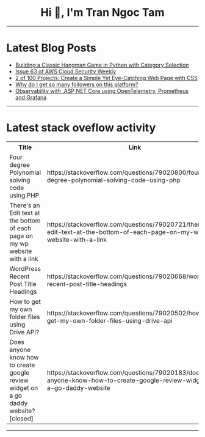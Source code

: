 <h1 align="center">Hi 👋, I'm Tran Ngoc Tam</h1>

---

# Latest Blog Posts 
<!-- BLOG-POST-LIST:START -->
- [Building a Classic Hangman Game in Python with Category Selection](https://dev.to/codewizardx1/building-a-classic-hangman-game-in-python-with-category-selection-396j)
- [Issue 63 of AWS Cloud Security Weekly](https://dev.to/aws-builders/issue-63-of-aws-cloud-security-weekly-7mj)
- [2 of 100 Projects: Create a Simple Yet Eye-Catching Web Page with CSS](https://dev.to/areeb_anwar_813df06ee1124/2-of-100-projects-create-a-simple-yet-eye-catching-web-page-with-css-59h1)
- [Why do I get so many followers on this platform?](https://dev.to/w4ffl35/why-do-i-get-so-many-followers-on-this-platform-4lpc)
- [Observability with .ASP NET Core using OpenTelemetry, Prometheus and Grafana](https://dev.to/sylvester-henrique/observability-with-asp-net-core-using-opentelemetry-prometheus-and-grafana-39hm)
<!-- BLOG-POST-LIST:END -->

---

# Latest stack oveflow activity
<table>
  <tr><th>Title</th><th>Link</th></tr>
  <!-- STACKOVERFLOW:START --><tr><td>Four degree Polynomial solving code using PHP</td><td>https://stackoverflow.com/questions/79020800/four-degree-polynomial-solving-code-using-php</td></tr><tr><td>There&#39;s an Edit text at the bottom of each page on my wp website with a link</td><td>https://stackoverflow.com/questions/79020721/theres-an-edit-text-at-the-bottom-of-each-page-on-my-wp-website-with-a-link</td></tr><tr><td>WordPress Recent Post Title Headings</td><td>https://stackoverflow.com/questions/79020668/wordpress-recent-post-title-headings</td></tr><tr><td>How to get my own folder files using Drive API?</td><td>https://stackoverflow.com/questions/79020502/how-to-get-my-own-folder-files-using-drive-api</td></tr><tr><td>Does anyone know how to create google review widget on a go daddy website? [closed]</td><td>https://stackoverflow.com/questions/79020183/does-anyone-know-how-to-create-google-review-widget-on-a-go-daddy-website</td></tr><!-- STACKOVERFLOW:END -->
</table>

---


